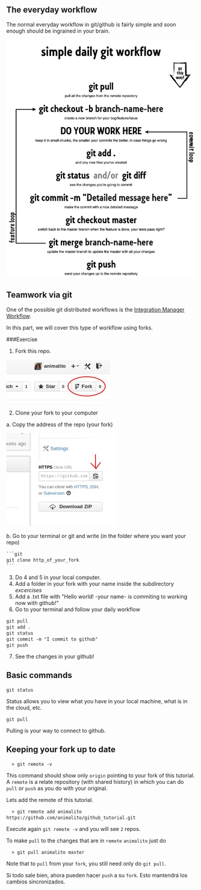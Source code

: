 The everyday workflow
---------------------

The normal everyday workflow in git/github is fairly simple and soon enough should be ingrained in your brain.

![flujo](img/simple-daily-git-workflow.jpg "daily workflow")

Teamwork via git
----------------

One of the possible git distributed workflows is the [Integration Manager Workflow](http://git-scm.com/book/en/Distributed-Git-Distributed-Workflows#Integration-Manager-Workflow).

In this part, we will cover this type of workflow using forks.

###Exercise

1. Fork this repo. 

  ![click it](img/forkbutton.jpg "fork it!")

2. Clone your fork to your computer

  a. Copy the address of the repo (your fork) 

  ![click on](img/cloneit.jpg)
  
  b. Go to your terminal or git and write (in the folder where you want your repo)
  
    ```git
    git clone http_of_your_fork
    ```
3. Do 4 and 5 in your local computer.
4. Add a folder in your fork with your name inside the subdirectory *excercises*
5. Add a .txt file with "Hello world! -your name- is commiting to working now with github!"
6. Go to your terminal and follow your daily workflow

  ```git
  git pull
  git add .
  git status
  git commit -m "I commit to github"
  git push
  ```

7. See the changes in your github!

Basic commands
--------------

```git
git status
```
Status allows you to view what you have in your local machine, what is in the cloud, etc.

```git
git pull
```

Pulling is your way to connect to github. 

Keeping your fork up to date
------------------------

```
  > git remote -v
```
This command should show only `origin` pointing to your fork of this tutorial. A `remote` is a relate repository (with 
shared history) in which you can do `pull` or `push` as you do with your original.

Lets add the remote of this tutorial.

```
  > git remote add animalito https://github.com/animalito/github_tutorial.git
```

Execute again `git remote -v` and you will see `2` repos.

To make `pull` to the changes that are in `remote` `animalito` just do

```
  > git pull animalito master
```

Note that to `pull` from your `fork`, you still need only do `git pull`.

Si todo sale bien, ahora pueden hacer `push` a su `fork`. Esto mantendrá los cambios sincronizados.




